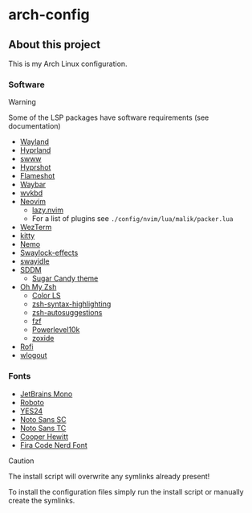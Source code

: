 # arch-config
## About this project
This is my Arch Linux configuration.

### Software

> [!WARNING]
> Some of the LSP packages have software requirements (see documentation)

- [Wayland](https://wayland.freedesktop.org/)
- [Hyprland](https://hyprland.org/)
- [swww](https://github.com/LGFae/swww)
- [Hyprshot](https://github.com/Gustash/Hyprshot)
- [Flameshot](https://github.com/flameshot-org/flameshot/releases)
- [Waybar](https://github.com/Alexays/Waybar)
- [wvkbd](https://github.com/jjsullivan5196/wvkbd)
- [Neovim](https://neovim.io/)
    - [lazy.nvim](https://github.com/folke/lazy.nvim)
    - For a list of plugins see `./config/nvim/lua/malik/packer.lua`
- [WezTerm](https://wezfurlong.org/wezterm/)
- [kitty](https://sw.kovidgoyal.net/kitty/)
- [Nemo](https://github.com/linuxmint/nemo)
- [Swaylock-effects](https://github.com/mortie/swaylock-effects)
- [swayidle](https://github.com/swaywm/swayidle)
- [SDDM](https://github.com/sddm/sddm)
    - [Sugar Candy theme](https://github.com/Kangie/sddm-sugar-candy)
- [Oh My Zsh](https://ohmyz.sh/)
    - [Color LS](https://github.com/athityakumar/colorls)
    - [zsh-syntax-highlighting](https://github.com/zsh-users/zsh-syntax-highlighting)
    - [zsh-autosuggestions](https://github.com/zsh-users/zsh-autosuggestions)
    - [fzf](https://github.com/junegunn/fzf.git)
    - [Powerlevel10k](https://github.com/romkatv/powerlevel10k)
    - [zoxide](https://github.com/ajeetdsouza/zoxide)
- [Rofi](https://github.com/lbonn/rofi)
- [wlogout](https://github.com/ArtsyMacaw/wlogout)

### Fonts
- [JetBrains Mono](https://www.jetbrains.com/lp/mono/)
- [Roboto](https://fonts.google.com/specimen/Roboto)
- [YES24](https://www.yes24.com/campaign/00_corp/2019/0930Yesfont.aspx)
- [Noto Sans SC](https://fonts.google.com/noto/specimen/Noto+Sans+SC)
- [Noto Sans TC](https://fonts.google.com/noto/specimen/Noto+Sans+TC)
- [Cooper Hewitt](https://www.cooperhewitt.org/open-source-at-cooper-hewitt/cooper-hewitt-the-typeface-by-chester-jenkins/)
- [Fira Code Nerd Font](https://github.com/ryanoasis/nerd-fonts/tree/master/patched-fonts/FiraCode)

> [!CAUTION]
> The install script will overwrite any symlinks already present!

To install the configuration files simply run the install script or manually create the symlinks.
